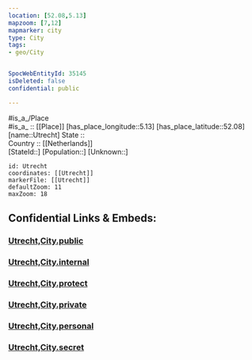 ```yaml
---
location: [52.08,5.13] 
mapzoom: [7,12] 
mapmarker: city 
type: City
tags:
- geo/City


SpocWebEntityId: 35145
isDeleted: false
confidential: public

---
```

#is_a_/Place  
#is_a_ :: [[Place]] 
[has_place_longitude::5.13] 
[has_place_latitude::52.08] 
[name::Utrecht] 
State ::  
Country :: [[Netherlands]]  
[StateId::] 
[Population::] 
[Unknown::] 


```leaflet
id: Utrecht
coordinates: [[Utrecht]] 
markerFile: [[Utrecht]] 
defaultZoom: 11 
maxZoom: 18
```


## Confidential Links & Embeds: 

### [Utrecht,City.public](/_public/\Earth\Continent\Europe\Europe~West\Netherlands\Provinces~Netherlands\Utrecht,Province\counties~Utrecht\Utrecht-countyUtrecht,City.public.md) 

### [Utrecht,City.internal](/_internal/\Earth\Continent\Europe\Europe~West\Netherlands\Provinces~Netherlands\Utrecht,Province\counties~Utrecht\Utrecht-countyUtrecht,City.internal.md) 

### [Utrecht,City.protect](/_protect/\Earth\Continent\Europe\Europe~West\Netherlands\Provinces~Netherlands\Utrecht,Province\counties~Utrecht\Utrecht-countyUtrecht,City.protect.md) 

### [Utrecht,City.private](/_private/\Earth\Continent\Europe\Europe~West\Netherlands\Provinces~Netherlands\Utrecht,Province\counties~Utrecht\Utrecht-countyUtrecht,City.private.md) 

### [Utrecht,City.personal](/_personal/\Earth\Continent\Europe\Europe~West\Netherlands\Provinces~Netherlands\Utrecht,Province\counties~Utrecht\Utrecht-countyUtrecht,City.personal.md) 

### [Utrecht,City.secret](/_secret/\Earth\Continent\Europe\Europe~West\Netherlands\Provinces~Netherlands\Utrecht,Province\counties~Utrecht\Utrecht-countyUtrecht,City.secret.md)

